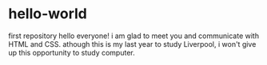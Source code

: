 # hello-world
first repository
hello everyone!
i am glad to meet you and communicate with HTML and CSS.
athough this is my last year to study Liverpool, i won't give up this opportunity to study 
computer.
